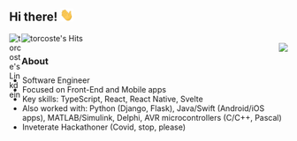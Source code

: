 ## Hi there! <img src="https://github.com/torcoste/torcoste/raw/master/images/hi.gif" width="24px"></h2>

<a href="https://www.linkedin.com/in/victor-kostyuk/">
  <img align="left" alt="torcoste's Linkdein" width="22px" src="https://cdn.jsdelivr.net/npm/simple-icons@v3/icons/linkedin.svg" />
</a>
<img align="left" alt="torcoste's Hits" src="https://hits.seeyoufarm.com/api/count/incr/badge.svg?url=https%3A%2F%2Fgithub.com%2Ftorcoste" />
<br />
<img align='right' src="https://github-readme-stats.vercel.app/api?username=torcoste&show_icons=true">

### About
- Software Engineer
- Focused on Front-End and Mobile apps
- Key skills: TypeScript, React, React Native, Svelte
- Also worked with: Python (Django, Flask), Java/Swift (Android/iOS apps), MATLAB/Simulink, Delphi, AVR microcontrollers (C/C++, Pascal)
- Inveterate Hackathoner (Covid, stop, please)
